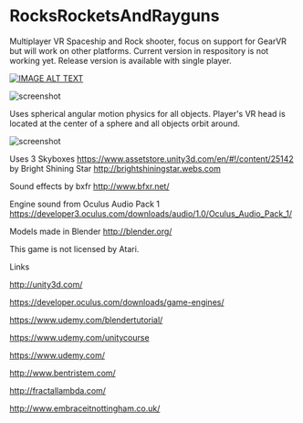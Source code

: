 # RocksRocketsAndRayguns

Multiplayer VR Spaceship and Rock shooter, focus on support for GearVR but will work on other platforms. Current version in respository is not working yet. Release version is available with single player.

[![IMAGE ALT TEXT](http://img.youtube.com/vi/k03XqD0PCIc/0.jpg)](http://www.youtube.com/watch?v=k03XqD0PCIc "Rocks Rockets And Rayguns")

![screenshot](/../master/vr_screenshot_01.jpg?raw=true) 

Uses spherical angular motion physics for all objects. Player's VR head is located at the center of a sphere and all objects orbit around.

![screenshot](/../master/sphere.jpg?raw=true) 

Uses 3 Skyboxes https://www.assetstore.unity3d.com/en/#!/content/25142 by Bright Shining Star http://brightshiningstar.webs.com

Sound effects by bxfr http://www.bfxr.net/

Engine sound from Oculus Audio Pack 1 https://developer3.oculus.com/downloads/audio/1.0/Oculus_Audio_Pack_1/

Models made in Blender http://blender.org/

This game is not licensed by Atari.

Links

http://unity3d.com/

https://developer.oculus.com/downloads/game-engines/

https://www.udemy.com/blendertutorial/

https://www.udemy.com/unitycourse

https://www.udemy.com/

http://www.bentristem.com/

http://fractallambda.com/

http://www.embraceitnottingham.co.uk/
